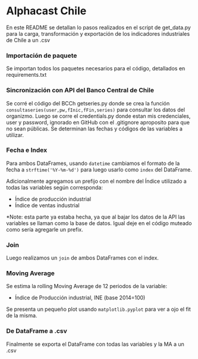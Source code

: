 # Alphacast Chile

En este README se detallan lo pasos realizados en el script de get_data.py para la carga, transformación y exportación de los indicadores industriales de Chile a un .csv

### Importación de paquete

Se importan todos los paquetes necesarios para el código, detallados en requirements.txt

### Sincronización con API del Banco Central de Chile

Se corré el código del BCCh getseries.py donde se crea la función `consultaseries(user,pw,fInic,fFin,series)` para consultar los datos del organizmo. Luego se corre el credentials.py donde estan mis credenciales, user y password, ignorado en GitHub con el .gitignore aproposito para que no sean públicas. Se determinan las fechas y códigos de las variables a utilizar.


### Fecha e Index

Para ambos DataFrames, usando `datetime` cambiamos el formato de la fecha a `strftime('%Y-%m-%d')` para luego usarlo como `index` del DataFrame.

Adicionalmente agregamos un prefijo con el nombre del Índice utilizado a todas las variables según corresponda:

- Índice de producción industrial
- Índice de ventas industrial

*Note: esta parte ya estaba hecha, ya que al bajar los datos de la API las variables se llaman como la base de datos. Igual deje en el código muteado como sería agregarle un prefix.

### Join

Luego realizamos un `join` de ambos DataFrames con el index.

### Moving Average

Se estima la rolling Moving Average de 12 periodos de la variable:

- Índice de Producción industrial, INE (base 2014=100)

Se presenta un pequeño plot usando `matplotlib.pyplot` para ver a ojo el fit de la misma.

### De DataFrame a .csv

Finalmente se exporta el DataFrame con todas las variables y la MA a un .csv






